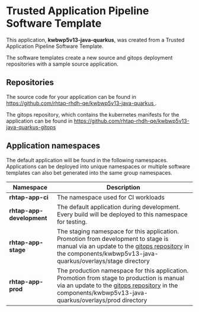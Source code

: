# Trusted Application Pipeline Software Template

This application, **kwbwp5v13-java-quarkus**, was created from a Trusted Application Pipeline Software Template.

The software templates create a new source and gitops deployment repositories with a sample source application. 

## Repositories

The source code for your application can be found in [https://github.com/rhtap-rhdh-qe/kwbwp5v13-java-quarkus ](https://github.com/rhtap-rhdh-qe/kwbwp5v13-java-quarkus ).
 
The gitops repository, which contains the kubernetes manifests for the application can be found in 
[https://github.com/rhtap-rhdh-qe/kwbwp5v13-java-quarkus-gitops ](https://github.com/rhtap-rhdh-qe/kwbwp5v13-java-quarkus-gitops ) 

## Application namespaces 

The default application will be found in the following namespaces. Applications can be deployed into unique namespaces or multiple software templates can also bet generated into the same group namespaces.  

|  Namespace   |  Description   |  
| -------- | -------- |
| **rhtap-app-ci** | The namespace used for CI workloads |
| **rhtap-app-development** | The default application during development. Every build will be deployed to this namespace for testing. |
| **rhtap-app-stage** | The staging namespace for this application. Promotion from development to stage is manual via an update to the [gitops repository](https://github.com/rhtap-rhdh-qe/kwbwp5v13-java-quarkus-gitops ) in the components/kwbwp5v13-java-quarkus/overlays/stage directory |
| **rhtap-app-prod** | The production namespace for this application. Promotion from stage to production is manual via an update to the [gitops repository](https://github.com/rhtap-rhdh-qe/kwbwp5v13-java-quarkus-gitops ) in the components/kwbwp5v13-java-quarkus/overlays/prod directory |